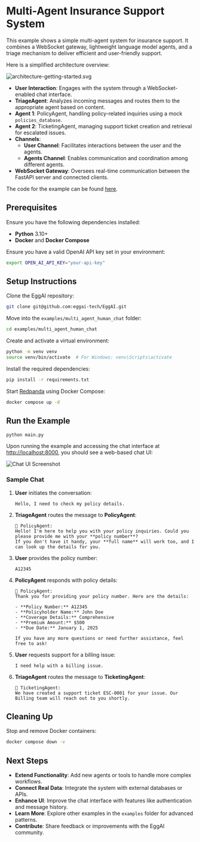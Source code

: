 # Multi-Agent Insurance Support System

This example shows a simple multi-agent system for insurance support. It combines a WebSocket gateway, lightweight language model agents, and a triage mechanism to deliver efficient and user-friendly support.

Here is a simplified architecture overview:

![architecture-getting-started.svg](../../https://raw.githubusercontent.com/eggai-tech/EggAI/refs/heads/main/docs/docs/assets/architecture-example-06-multi-agent-conversation.svg)

- **User Interaction**: Engages with the system through a WebSocket-enabled chat interface.
- **TriageAgent**: Analyzes incoming messages and routes them to the appropriate agent based on content.
- **Agent 1**: PolicyAgent, handling policy-related inquiries using a mock `policies_database`.
- **Agent 2**: TicketingAgent, managing support ticket creation and retrieval for escalated issues.
- **Channels**:
  - **User Channel**: Facilitates interactions between the user and the agents.
  - **Agents Channel**: Enables communication and coordination among different agents.
- **WebSocket Gateway**: Oversees real-time communication between the FastAPI server and connected clients.

The code for the example can be found [here](https://github.com/eggai-tech/EggAI/tree/main/examples/multi_agent_human_chat).

## Prerequisites

Ensure you have the following dependencies installed:

- **Python** 3.10+
- **Docker** and **Docker Compose**

Ensure you have a valid OpenAI API key set in your environment:

```bash
export OPEN_AI_API_KEY="your-api-key"
```

## Setup Instructions

Clone the EggAI repository:

```bash
git clone git@github.com:eggai-tech/EggAI.git
```

Move into the `examples/multi_agent_human_chat` folder:

```bash
cd examples/multi_agent_human_chat
```

Create and activate a virtual environment:

```bash
python -m venv venv
source venv/bin/activate  # For Windows: venv\Scripts\activate
```

Install the required dependencies:

```bash
pip install -r requirements.txt
```

Start [Redpanda](https://github.com/redpanda-data/redpanda) using Docker Compose:

```bash
docker compose up -d
```

## Run the Example

```bash
python main.py
```

Upon running the example and accessing the chat interface at [http://localhost:8000](http://localhost:8000), you should see a web-based chat UI:

![Chat UI Screenshot](../../https://raw.githubusercontent.com/eggai-tech/EggAI/refs/heads/main/docs/docs/assets/example-07-chat.png)

### Sample Chat

1. **User** initiates the conversation:

   ```
   Hello, I need to check my policy details.
   ```

2. **TriageAgent** routes the message to **PolicyAgent**:

   ```
   📄 PolicyAgent:
   Hello! I'm here to help you with your policy inquiries. Could you please provide me with your **policy number**?
   If you don't have it handy, your **full name** will work too, and I can look up the details for you.
   ```

3. **User** provides the policy number:

   ```
   A12345
   ```

4. **PolicyAgent** responds with policy details:

   ```
   📄 PolicyAgent:
   Thank you for providing your policy number. Here are the details:

   - **Policy Number:** A12345
   - **Policyholder Name:** John Doe
   - **Coverage Details:** Comprehensive
   - **Premium Amount:** $500
   - **Due Date:** January 1, 2025

   If you have any more questions or need further assistance, feel free to ask!
   ```

5. **User** requests support for a billing issue:

   ```
   I need help with a billing issue.
   ```

6. **TriageAgent** routes the message to **TicketingAgent**:
   ```
   💬 TicketingAgent:
   We have created a support ticket ESC-0001 for your issue. Our Billing team will reach out to you shortly.
   ```

## Cleaning Up

Stop and remove Docker containers:

```bash
docker compose down -v
```

## Next Steps

- **Extend Functionality**: Add new agents or tools to handle more complex workflows.
- **Connect Real Data**: Integrate the system with external databases or APIs.
- **Enhance UI**: Improve the chat interface with features like authentication and message history.
- **Learn More**: Explore other examples in the `examples` folder for advanced patterns.
- **Contribute**: Share feedback or improvements with the EggAI community.
